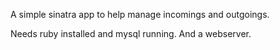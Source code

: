 A simple sinatra app to help manage incomings and outgoings.

Needs ruby installed and mysql running.
And a webserver.